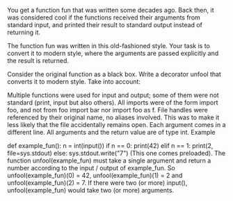 You get a function fun that was written some decades ago. Back then, it was considered cool if the functions received their arguments from standard input, and printed their result to standard output instead of returning it.

The function fun was written in this old-fashioned style. Your task is to convert it to modern style, where the arguments are passed explicitly and the result is returned.

Consider the original function as a black box. Write a decorator unfool that converts it to modern style. Take into account:

Multiple functions were used for input and output; some of them were not standard (print, input but also others).
All imports were of the form import foo, and not from foo import bar nor import foo as f.
File handles were referenced by their original name, no aliases involved. This was to make it less likely that the file accidentally remains open.
Each argument comes in a different line.
All arguments and the return value are of type int.
Example

def example_fun():
    n = int(input())
    if n == 0:
        print(42)
    elif n == 1:
        print(2, file=sys.stdout)
    else:
        sys.stdout.write("7")
(This one comes preloaded). The function unfool(example_fun) must take a single argument and return a number according to the input / output of example_fun. So unfool(example_fun)(0) = 42, unfool(example_fun)(1) = 2 and unfool(example_fun)(2) = 7. If there were two (or more) input(), unfool(example_fun) would take two (or more) arguments.

